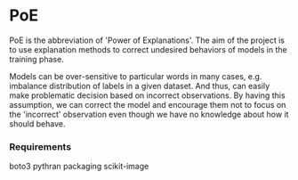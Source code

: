 # PoE
PoE is the abbreviation of 'Power of Explanations'. 
The aim of the project is to use explanation methods to correct undesired behaviors of models in the training phase.

Models can be over-sensitive to particular words in many cases, e.g. imbalance distribution of labels in a given dataset.
And thus, can easily make problematic decision based on incorrect observations.
By having this assumption, we can correct the model and encourage them not to focus on the 'incorrect' observation even though we have no knowledge about how it should behave. 


### Requirements
boto3
pythran
packaging
scikit-image
